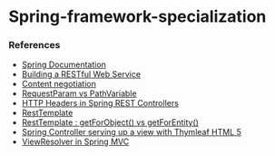 # Spring-framework-specialization


### References
  * <a href="https://docs.spring.io/spring-framework/docs/current/reference/html/">Spring Documentation</a>
  * <a href="https://sprin.baeldung.com/rest-with-spring-series">Building a RESTful Web Service</a>
  * <a href="https://developer.mozilla.org/en-US/docs/Web/HTTP/Content_negotiation">Content negotiation</a>
  * <a href="https://www.baeldung.com/spring-requestparam-vs-pathvariable">RequestParam vs PathVariable</a>
  * <a href="https://www.baeldung.com/spring-rest-http-headers">HTTP Headers in Spring REST Controllers</a>
  * <a href="https://spring.io/guides/gs/consuming-rest/">RestTemplate</a>
  * <a href="https://www.concretepage.com/questions/716">RestTemplate : getForObject() vs getForEntity()</a>
  * <a href="https://www.tutorialspoint.com/spring_boot/spring_boot_thymeleaf.htm">Spring Controller serving up a view with Thymleaf HTML 5</a>
  * <a href="https://www.baeldung.com/spring-mvc-view-resolver-tutorial">ViewResolver in Spring MVC</a>
